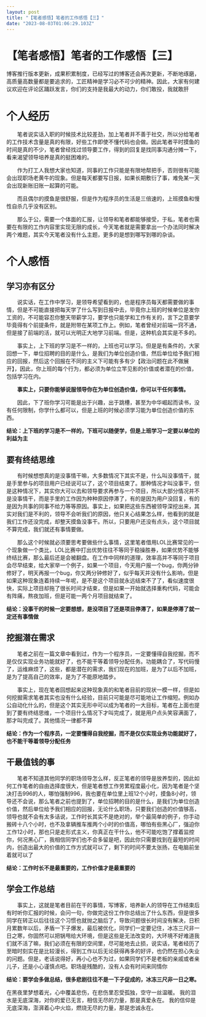 ```yaml
---
layout: post
title: "【笔者感悟】笔者的工作感悟【三】"
date: "2023-08-03T01:06:29.103Z"
---
```

【笔者感悟】笔者的工作感悟【三】
================

博客推行版本更新，成果积累制度，已经写过的博客还会再次更新，不断地琢磨，高质量高数量都是要追求的，工匠精神是学习必不可少的精神。因此，大家有何建议欢迎在评论区踊跃发言，你们的支持是我最大的动力，你们敢投，我就敢肝

个人经历
====

  笔者说实话入职的时候技术比较差劲，加上笔者并不善于社交，所以分给笔者的工作技术含量是真的有限，好些工作即使不懂代码也会做。因此笔者平时摸鱼的时间是真的不少，笔者曾经找过领导要工作，得到的回复是找同事沟通分摊一下，看来渴望领导培养是真的挺困难的。

  作为打工人我想大家也知道，同事的工作只能是有限地帮把手，否则很有可能会出现职场老黄牛的现象。但是每天都要写日报，如果长期敷衍了事，难免某一天会出现新账旧账一起算的可能。

  而且偶尔的摸鱼是很舒服，但是作为程序员的生活是三倍速的，上班摸鱼和慢性自杀几乎没有区别。

  那么于公，需要一个体面的汇报，让领导和笔者都能够接受，于私，笔者也需要在有限的工作内容里实现无限的成长，今天笔者就是需要拿出一个办法同时解决两个难题，其实今天笔者没有什么主题，更多的是想到哪写到哪的杂谈。

个人感悟
====

学习亦有区分
------

  说实话，在工作中学习，是领导希望看到的，也是程序员每天都需要做的事情，但是不可能直接把每天学了什么写到日报中去，毕竟你上班的时候单位是发你工资的，不可能容忍你整天带薪学习，要学也只能学和工作有关的，言下之意要学毕竟得有个前提条件，就是附带在某项工作上。例如，笔者曾经对前端一窍不通，但是接了前端的活，就可以光明正大地学习前端。但是，这种机会其实是不多的。

  事实上，上下班的学习是不一样的，上班也可以学习。但是是有条件的，大家回想一下，单位招聘的目的是什么，是我们为单位创造价值，然后单位给予我们相应的回报，然后这个回报在不同的主义下可能有多有少【政治问题在此不做展开】，因此，你上班的每个行为，都必须为单位立竿见影的价值或者潜在的价值，包括学习在内。

  **事实上，只要你能够说服领导你在为单位创造价值，你可以干任何事情。**

  因此，下了班你学习可能是出于兴趣，出于跳槽，甚至为中华崛起而读书，没有任何限制，你学什么都可以，但是上班的时候必须学习能为单位创造价值的东西。

**结论：上下班的学习是不一样的，下班可以随便学，但是上班学习一定要以单位的利益为主**

要有终结思维
------

  有时候想想真的是没事情干嘛，大多数情况下其实不是，什么叫没事情干，就是手里参与的项目用户已经说可以了，这个项目结束了。那种情况才叫没事干，但是这种情况下，其实你大可以去和领导要求再参与一个项目，所以大部分情况并不是没事情干，而是手里的工作因为种种原因停滞了，有的是因为用户没回复，有的是因为共事的同事不给力等等原因。事实上，如果把这些东西被领导深挖出来，其实对我们是不利的，领导不会听我们的原因，他只关心结果怎么样，他看到的就是我们工作还没完成，却整天摸鱼没事干。所以，只要用户还没有点头，这个项目就不算完成，我们就还有事情要做。

  那么这个时候就必须要思考要做些什么事情，这里笔者借用LOL比赛常见的一个现象做一个类比，LOL比赛中打出优势往往不等同于稳操胜券，如果优势不能够终结比赛，那么最后还是会被翻盘。在工作中同样的道理，效率高并不等同于项目会尽早结束，给大家举一个例子，如果一个项目，今天用户报一个bug，你两分钟修好了，明天再报一个bug，你又两分钟修好了，似乎每天并没有什么影响，但是如果这种现象连着持续一年呢，是不是这个项目就永远结束不了了，看似速度很快，实际上项目却拖了很长时间才结束，但是如果一开始就选择重构代码，可能会有阵痛，熬夜加班，但是可能一两个月项目就结束了。

**结论：没事干的时候一定要想想，是没项目了还是项目停滞了，如果是停滞了就一定还有事情做**

**挖掘潜在需求**
----------

  笔者之前在一篇文章中看到过，作为一个程序员，一定要懂得自我挖掘，而不是仅仅实现业务功能就好了，也不能干等着领导分配任务。功能耦合了，写代码慢了，运维麻烦了，这些，都是潜在的需求，我们现在的加班，是为了以后不加班，是为了提高自己的效率，是为了不能原地踏步。

  事实上，现在笔者回想起来这种现象真的和笔者目前的现状一模一样，但是如何挖掘需求笔者其实也没有什么经验，目前只可能是尽可能地让工作缩短。例如办公自动化什么的，但是这个其实无形中可以成为笔者的一大目标，笔者在上面也提到了要有终结思维，一个项目什么情况下才叫完成了，就是用户点头笑容满面了，那才叫完成了。其他情况一律都不算

**结论：作为一个程序员，一定要懂得自我挖掘，而不是仅仅实现业务功能就好了，也不能干等着领导分配任务**

**干最值钱的事**
----------

  笔者不知道其他同学的职场领导怎么样，反正笔者的领导是放养型的，因此如何工作笔者的自由选择度很大，但是笔者想工作劳累程度最小化，因为笔者是个坚决打击996的人，哪怕强制996，我也要在单位里上班12个小时，摸鱼8小时，领导还不会说，那么笔者之前也提到了，单位招聘的目的是什么，是我们为单位创造价值，然后单位给予我们相应的回报，无论什么职场，只要我们创造的价值够高，领导也就不会有太多话说，工作时长其实不是绝对的，举个最简单的例子，你手动搬砖十八个小时，也不及拿辆推车推两个小时的价值高，哪怕有些黑心厂，强迫你工作12小时，那也只是走形式主义，你真正在干什么，他不可能吃饱了撑着监控你，何况黑心厂，我相信同学们也不会多留是吧，因此你只需要找到在最短的时间内，创造出最大的价值的工作方式就可以了，剩下的时间不要太张扬，在电脑前坐着就可以了

**结论：工作时长不是最重要的，工作价值才是最重要的**

**学会工作总结**
----------

  事实上，这就是笔者目前在干的事情，写博客，培养新人的领导在工作结束后有时听你汇报的时候，会问一句，你做完这份工作你总结出了什么东西，但是很多同学在转正以后往往这个习惯也就抛之脑后了，导致问题很长时间没有解决，日积月累数年以后，矛盾一下子爆发，最后被优化，同学们一定要记住，冰冻三尺非一日之寒，你固然可以把锅甩给大环境，但是这些是无法改变的，大环境不好难道我们就不活了嘛，我们必须在有限的空间里，尽可能地去止损，说实话，笔者经历了至暗时刻实在是比较漫长，得到工作以后无论获得再多的好评，也仍然在担心失业的问题。但是，老话说得好，再小心也不为过，如果同学们不是老板的亲戚或者亲儿子，还是小心谨慎点吧。职场是残酷的，没有人会有时间来同情你

**结论：要学会多做总结，很多悲剧往往不是一下子促成的，冰冻三尺非一日之寒。**

在黑夜里梦想着光，心中覆盖悲伤，在悲伤里忍受孤独，空守一丝温暖。 我的泪水是无底深海，对你的爱已无言，相信无尽的力量，那是真爱永在。 我的信仰是无底深海，澎湃着心中火焰，燃烧无尽的力量，那是忠诚永在。